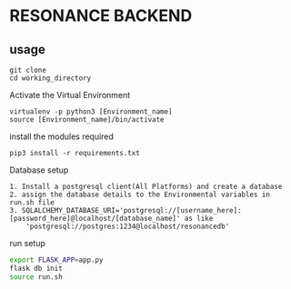 # RESONANCE BACKEND

## usage
```
git clone
cd working_directory
```
Activate the Virtual Environment
```
virtualenv -p python3 [Environment_name]
source [Environment_name]/bin/activate
```
install the modules required
```
pip3 install -r requirements.txt
```
Database setup
```
1. Install a postgresql client(All Platforms) and create a database
2. assign the database details to the Environmental variables in run.sh file
3. SQLALCHEMY_DATABASE_URI='postgresql://[username_here]:[password_here]@localhost/[database_name]' as like
    'postgresql://postgres:1234@localhost/resonancedb'
```
run setup
```bash
export FLASK_APP=app.py
flask db init
source run.sh
```
